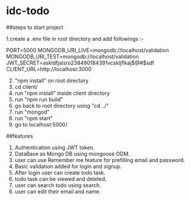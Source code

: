 # idc-todo

##steps to start project

1.create a .env file in root directory and add followings :- 

PORT=5000
MONGODB_URI_LIVE=mongodb://localhost/validation
MONGODB_URI_TEST=mongodb://localhost/validation
JWT_SECRET=askldfjalsro238490184391vcskljflkaj$@#$sdf
CLIENT_URL=http://localhost:3000

2. "npm install" on root directory
3. cd client/
4. run "npm install" inside client directory
5. run "npm run build" 
6. go back to root directory using "cd ../"
7. run "mongod"
8. run "npm start"
9. go to localhost:5000/


##features
1. Authentication using JWT token.
2. DataBase as Mongo DB using mongoose ODM.
3. user can use Remember me feature for prefilling email and password.
4. Basic validation added for login and signup.
5. After login user can create todo task.
6. todo task can be viewed and deleted.
7. user can search todo using search.
8. user can edit their email and name.
